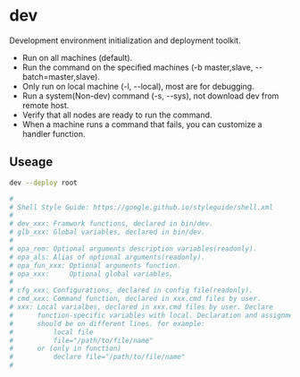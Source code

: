 # dev

Development environment initialization and deployment toolkit.

* Run on all machines (default).
* Run the command on the specified machines (-b master,slave, --batch=master,slave).
* Only run on local machine (-l, --local), most are for debugging.
* Run a system(Non-dev) command (-s, --sys), not download dev from remote host.
* Verify that all nodes are ready to run the command.
* When a machine runs a command that fails, you can customize a handler function.

## Useage

```sh
dev --deploy root
```

```sh
#
# Shell Style Guide: https://google.github.io/styleguide/shell.xml
#
# dev_xxx: Framwork functions, declared in bin/dev.
# glb_xxx: Global variables, declared in bin/dev.
#
# opa_rem: Optional arguments description variables(readonly).
# opa_als: Alias of optional arguments(readonly).
# opa_fun_xxx: Optional arguments function.
# opa_xxx:     Optional global variables.
#
# cfg_xxx: Configurations, declared in config file(readonly).
# cmd_xxx: Command function, declared in xxx.cmd files by user.
# xxx: Local varialbes, declared in xxx.cmd files by user. Declare
#      function-specific variables with local. Declaration and assignment
#      should be on different lines. for example:
#          local file
#          file="/path/to/file/name"
#      or (only in function)
#          declare file="/path/to/file/name"
#

```